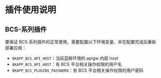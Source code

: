 
# 插件使用说明

## BCS-系列插件

要保证 BCS 系列插件的正常使用，需要配置以下环境变量，并在配置完成后重新部署应用：

- `BKAPP_BCS_API_HOST`：当前蓝鲸环境的 apigw 内部 host
- `BKAPP_BCS_API_HOST`：有 BCS 平台相关操作权限的用户名
- `BKAPP_BCS_PLUGINS_PASSWORD`：有 BCS 平台相关操作权限的用户密码